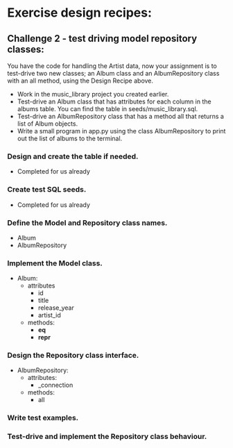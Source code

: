 # Exercise design recipes:

## Challenge 2 - test driving model repository classes:
You have the code for handling the Artist data, now your assignment is to test-drive two new classes; an Album class and an AlbumRepository class with an all method, using the Design Recipe above.
- Work in the music_library project you created earlier.
- Test-drive an Album class that has attributes for each column in the albums table. You can find the table in seeds/music_library.sql.
- Test-drive an AlbumRepository class that has a method all that returns a list of Album objects.
- Write a small program in app.py using the class AlbumRepository to print out the list of albums to the terminal.

### Design and create the table if needed.
- Completed for us already

### Create test SQL seeds.
- Completed for us already

### Define the Model and Repository class names.
- Album
- AlbumRepository

### Implement the Model class.
- Album:
    - attributes
        - id
        - title
        - release_year
        - artist_id
    - methods:
        - __eq__
        - __repr__

### Design the Repository class interface.
- AlbumRepository:
    - attributes:
        - _connection
    - methods:
        - all

### Write test examples.

### Test-drive and implement the Repository class behaviour.
